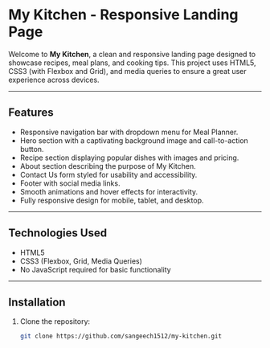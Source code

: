 # My Kitchen - Responsive Landing Page

Welcome to **My Kitchen**, a clean and responsive landing page designed to showcase recipes, meal plans, and cooking tips. This project uses HTML5, CSS3 (with Flexbox and Grid), and media queries to ensure a great user experience across devices.

---

## Features

- Responsive navigation bar with dropdown menu for Meal Planner.
- Hero section with a captivating background image and call-to-action button.
- Recipe section displaying popular dishes with images and pricing.
- About section describing the purpose of My Kitchen.
- Contact Us form styled for usability and accessibility.
- Footer with social media links.
- Smooth animations and hover effects for interactivity.
- Fully responsive design for mobile, tablet, and desktop.

---

## Technologies Used

- HTML5
- CSS3 (Flexbox, Grid, Media Queries)
- No JavaScript required for basic functionality

---

## Installation

1. Clone the repository:
   ```bash
   git clone https://github.com/sangeech1512/my-kitchen.git

